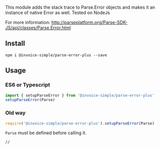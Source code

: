 This module adds the stack trace to Parse.Error objects and makes it an instance of native Error as well.
Tested on NodeJs

For more information: http://parseplatform.org/Parse-SDK-JS/api/classes/Parse.Error.html

## Install
`npm i @invoice-simple/parse-error-plus --save`

## Usage
### ES6 or Typescript

```ts
import { setupParseError } from '@invoice-simple/parse-error-plus'
setupParseError(Parse)
```

### Old way

```js
require('@invoice-simple/parse-error-plus').setupParseError(Parse)
```

`Parse` must be defined before calling it.

```
//
```
